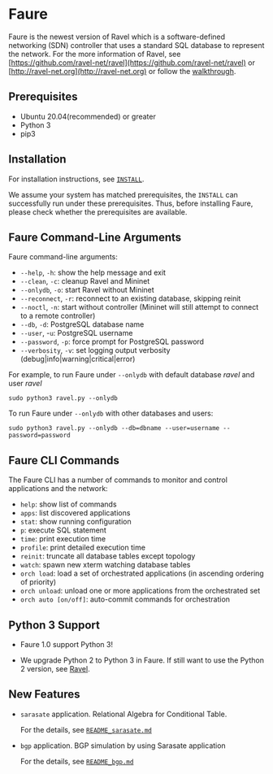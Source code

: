 # Faure

Faure is the newest version of Ravel which is a software-defined networking (SDN) controller that uses a standard SQL database to represent the network. For the more information of Ravel, see [https://github.com/ravel-net/ravel](https://github.com/ravel-net/ravel) or [http://ravel-net.org](http://ravel-net.org) or follow the [walkthrough](http://ravel-net.org/walkthrough). 

## Prerequisites

- Ubuntu 20.04(recommended) or greater
- Python 3
- pip3


## Installation

For installation instructions, see [`INSTALL`](INSTALL).

We assume your system has matched prerequisites, the `INSTALL` can successfully run under these prerequisites. Thus, before installing Faure, please check whether the prerequisites are available.

## Faure Command-Line Arguments

Faure command-line arguments:

  * `--help`, `-h`: show the help message and exit
  * `--clean`, `-c`: cleanup Ravel and Mininet 
  * `--onlydb`, `-o`: start Ravel without Mininet
  * `--reconnect`, `-r`: reconnect to an existing database, skipping reinit
  * `--noctl`, `-n`: start without controller (Mininet will still attempt to connect to a remote controller)
  * `--db`, `-d`: PostgreSQL database name
  * `--user`, -`u`: PostgreSQL username
  * `--password`, `-p`: force prompt for PostgreSQL password
  * `--verbosity`, `-v`: set logging output verbosity (debug|info|warning|critical|error)

For example, to run Faure under `--onlydb` with default database *ravel* and user *ravel*

    sudo python3 ravel.py --onlydb

To run Faure under `--onlydb` with other databases and users:

    sudo python3 ravel.py --onlydb --db=dbname --user=username --password=password

## Faure CLI Commands

The Faure CLI has a number of commands to monitor and control applications and the network:

  * `help`: show list of commands
  * `apps`: list discovered applications
  * `stat`: show running configuration
  * `p`: execute SQL statement
  * `time`: print execution time
  * `profile`: print detailed execution time
  * `reinit`: truncate all database tables except topology
  * `watch`: spawn new xterm watching database tables
  * `orch load`: load a set of orchestrated applications (in ascending ordering of priority)
  * `orch unload`: unload one or more applications from the orchestrated set
  * `orch auto [on/off]`: auto-commit commands for orchestration

## Python 3 Support

- Faure 1.0 support Python 3!

- We upgrade Python 2 to Python 3 in Faure. If still want to use the Python 2 version, see [Ravel](https://github.com/ravel-net/ravel).

## New Features

- `sarasate` application. Relational Algebra for Conditional Table.
  
  For the details, see [`README_sarasate.md`](https://github.com/ravel-net/Faure/blob/main/apps/README_sarasate.md)

- `bgp` application. BGP simulation by using Sarasate application

  For the details, see [`README_bgp.md`](https://github.com/ravel-net/Faure/blob/main/apps/README_sarasate.md)
